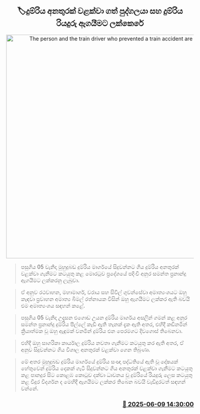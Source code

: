 <p align='center'><b><h2 align='center' title='The person and the train driver who prevented a train accident are praised'>🏷දුම්රිය අනතුරක් වළක්වා ගත් පුද්ගලයා සහ දුම්රිය රියදුරු ඇගයීමට ලක්කෙරේ</h2></b></p>
<p align='center'><img src='https://helakuru.sgp1.cdn.digitaloceanspaces.com/esana/images/lib/bimal-train-uio.jpg' width='600' alt='The person and the train driver who prevented a train accident are praised'></p>

> පසුගිය 05 වැනිදා මුහුදුබඩ දුම්රිය මාර්ගයේ සිදුවන්නට ගිය දුම්රිය අනතුරක් වළක්වා ගැනීමට කටයුතු කළ මොරටුව ප්‍රදේශයේ පදිංචි අනුර සමන්ත ප්‍රනාන්දු ඇගයීමට ලක්කරනු ලැබුවා.

> ඒ අනුව රථවාහන, මහාමාර්ග, වරාය සහ සිවිල් ගුවන්සේවා අමාත්‍යංශයට ඔහු කැඳවා ප්‍රවාහන අමාත්‍ය බිමල් රත්නායක විසින් ඔහු ඇගයීමට ලක්කර ඇති බවයි එම අමාත්‍යංශය සඳහන් කළේ.

> පසුගිය 05 වැනිදා උදෑසන එගොඩ උයන දුම්රිය මාර්ගය අසලින් ගමන් කළ අනුර සමන්ත ප්‍රනාන්දු දුම්රිය පීල්ලේ කැඩී ඇති තැනක් දැක ඇති අතර, එහිදී කඩිනමින් ක්‍රියාත්මක වූ ඔහු ඇඳුමක් වනමින් දුම්රිය එන පෙරමගට දිවගොස් තිබෙනවා.

> එහිදී ඔහු සාගරිකා කාර්යාල දුම්රිය නවතා ගැනීමට කටයුතු කර ඇති අතර, ඒ අනුව සිදුවන්නට ගිය විශාල අනතුරක් වළක්වා ගෙන තිබුණා.

> මේ අතර මුහුදුබඩ දුම්රිය මාර්ගයේ දුම්රිය සංඥා පද්ධතියේ ඇති වූ දෝෂයක් හේතුවෙන් දුම්රිය දෙකක් ගැටී සිදුවන්නට ගිය අනතුරක් වළක්වා ගැනීමට කටයුතු කළ පානදුර සිට කොළඹ කොටුව දක්වා ධාවනය වූ දුම්රියේ රියදුරු ලෙස කටයුතු කළ විදුර විදර්ශන ද මෙහිදී ඇගයීමට ලක්කර තිබෙන බවයි වැඩිදුරටත් සඳහන් වන්නේ.



<h3 align='right'><a href='https://www.helakuru.lk/esana/p/110838/'>📅 2025-06-09 14:30:00</a></h3>
